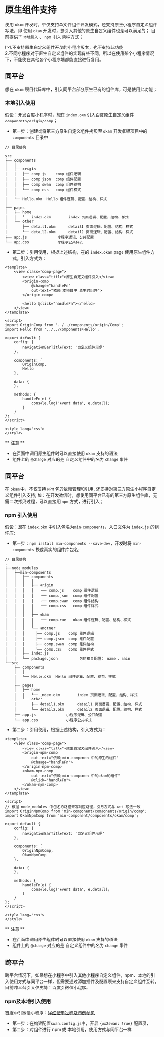 # 原生组件支持

使用 `okam` 开发时，不仅支持单文件组件开发模式，还支持原生小程序自定义组件写法，即 使用 `okam` 开发时，想引入其他的原生自定义组件也是可以满足的；
目前提供了 `本地引入` 、 `npm 引入` 两种方式；

!>1.不支持原生自定义组件开发的小程序版本，也不支持此功能<br>
2.不同小程序对于原生自定义组件的实现有些不同，所以在使用某个小程序情况下，不能使在其他各个小程序端都能直接进行复用。


## 同平台

想在 `okam` 项目代码库中，引入同平台部分原生已有的组件库，可是使用此功能；

### 本地引入使用

假设：开发百度小程序时，想在 `index.okm` 引入百度原生自定义组件 `components/origin/comp`；

* 第一步：创建或将第三方原生自定义组件拷贝至 `okam` 开发框架项目中的 `components` 目录中

```
// 目录结构

src
├── components
│   │
│   ├── origin
│   │   ├── comp.js    comp 组件逻辑
│   │   ├── comp.json  comp 组件配置
│   │   ├── comp.swan  comp 组件结构
│   │   └── comp.css   comp 组件样式
│   │ 
│   └── Hello.okm  Hello 组件逻辑、配置、结构、样式
│ 
├── pages
│   ├── home
│   │   └── index.okm        index 页面逻辑、配置、结构、样式
│   └── other
│       ├── detail1.okm      detail1 页面逻辑、配置、结构、样式
│       └── detail2.okm      detail2 页面逻辑、配置、结构、样式
├── app.js              小程序逻辑、公共配置
└── app.css             小程序公共样式
```

* 第二步：引用使用，根据上述结构，在的 `index.okam` page 使用原生组件方式，引入方式为：

```
<template>
    <view class="comp-page">
        <view class="title">原生自定义组件引入</view>
        <origin-comp
            @change="handleFn"
            out-text="依赖 本项目中 原生的组件">
        </origin-comp>

        <hello @click="handleFn"></hello>
    </view>
</template>

<script>
import OriginComp from '../../components/origin/Comp';
import Hello from '../../components/Hello';

export default {
    config: {
        navigationBarTitleText: '自定义组件示例'
    },

    components: {
        OriginComp,
        Hello
    },

    data: {
    },

    methods: {
        handleFn(e) {
            console.log('event data', e.detail);
        }
    }
};
</script>

<style lang="css">
</style>

```

** 注意 **

* 在页面中调用原生组件时可以直接使用 `okam` 支持的语法
* 组件上的 `@change` 对应的是 自定义组件中的名为 `change` 事件

## 同平台

在 `okam` 中，不仅支持 `NPM` 包的依赖管理和引用, 还支持对第三方原生小程序自定义组件引入支持;
如：在开发微信时，想使用同平台已有的第三方原生组件库，无需二次拷贝过程，可以直接用 `npm` 方式，进行引入；

### npm 引入使用

假设：想在 `index.okm` 中引入包名为`min-components`，入口文件为 `index.js` 的组件库;

* 第一步：`npm install min-components --save-dev`，开发时将 `min-components` 换成真实的组件库包名;

```
// 目录结构
.
├──node_modules
│   ├──min-components
│   │   ├── components
│   │   │   │
│   │   │   ├── origin
│   │   │   │   ├── comp.js    comp 组件逻辑
│   │   │   │   ├── comp.json  comp 组件配置
│   │   │   │   ├── comp.swan  comp 组件结构
│   │   │   │   └── comp.css   comp 组件样式
│   │   │   │ 
│   │   │   ├── okam
│   │   │   │   └── comp.vue   okam 组件逻辑、配置、结构、样式
│   │   │   │   
│   │   │   └── another
│   │   │     ├── comp.js    comp 组件逻辑
│   │   │     ├── comp.json  comp 组件配置
│   │   │     ├── comp.swan  comp 组件结构
│   │   │     └── comp.css   comp 组件样式
│   │   ├── index.js
│   │   └── package.json          包的相关配置： name 、main
└──src
    ├── components
    │   │ 
    │   └── Hello.okm  Hello 组件逻辑、配置、结构、样式
    │ 
    ├── pages
    │   ├── home
    │   │   └── index.okm        index 页面逻辑、配置、结构、样式
    │   └── other
    │       ├── detail1.okm      detail1 页面逻辑、配置、结构、样式
    │       └── detail2.okm      detail2 页面逻辑、配置、结构、样式
    ├── app.js              小程序逻辑、公共配置
    └── app.css             小程序公共样式

```

* 第二步：引用使用，根据上述结构，引入方式为：

```
<template>
    <view class="comp-page">
        <view class="title">原生自定义组件引入</view>
        <origin-npm-comp
            out-text="依赖 min-componen 中的原生的组件"
            @change="handleFn">
        </origin-npm-comp>
        <okam-npm-comp
            out-text="依赖 min-componen 中的okam的组件"
            @click="handleFn">
        </okam-npm-comp>
    </view>
</template>

<script>
// 根据 node_modules 中包名的路径来写对应路径，引用方式与 web 写法一致
import OriginNpmComp from 'min-component/components/origin/comp';
import OkamNpmComp from 'min-component/components/okam/comp';

export default {
    config: {
        navigationBarTitleText: '自定义组件示例'
    },

    components: {
        OriginNpmComp,
        OkamNpmComp
    },

    data: {
    },

    methods: {
        handleFn(e) {
            console.log('event data', e.detail);
        }
    }
};
</script>

<style lang="css">
</style>

```

** 注意 **

* 在页面中调用原生组件时可以直接使用 `okam` 支持的语法
* 组件上的 `@change` 对应的是 自定义组件中的名为 `change` 事件

## 跨平台

跨平台情况下，如果想在小程序中引入其他小程序自定义组件，npm、本地的引入使用方式与同平台一样，但需要通过添加插件及配置项来支持自定义组件互转，目前跨平台引入仅支持：百度引微信小程序。

### npm及本地引入使用

百度中引微信小程序：[详细使用过程及示例参见](component/transform.md?id=wx2swan)

* 第一步：在构建配置`swan.config.js`中，开启 `{wx2swan: true}` 配置项，
* 第二步：对组件进行 npm 或 本地引用，使用方式与同平台一样

